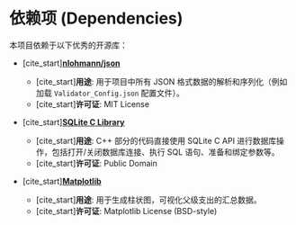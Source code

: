 # 依赖项 (Dependencies)

本项目依赖于以下优秀的开源库：

* [cite_start]**[nlohmann/json](https://github.com/nlohmann/json)** 
    * [cite_start]**用途**: 用于项目中所有 JSON 格式数据的解析和序列化（例如加载 `Validator_Config.json` 配置文件）。 
    * [cite_start]**许可证**: MIT License 

* [cite_start]**[SQLite C Library](https://www.sqlite.org/index.html)** 
    * [cite_start]**用途**: C++ 部分的代码直接使用 SQLite C API 进行数据库操作，包括打开/关闭数据库连接、执行 SQL 语句、准备和绑定参数等。 
    * [cite_start]**许可证**: Public Domain 

* [cite_start]**[Matplotlib](https://matplotlib.org/)** 
    * [cite_start]**用途**: 用于生成柱状图，可视化父级支出的汇总数据。 
    * [cite_start]**许可证**: Matplotlib License (BSD-style)